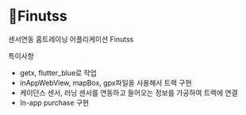 # Finutss

센서연동 홈트레이닝 어플리케이션 Finutss

특이사항

- getx, flutter_blue로 작업
- inAppWebView, mapBox, gpx파일을 사용해서 트랙 구현
- 케이던스 센서, 러닝 센서를 연동하고 들어오는 정보를 가공하여 트랙에 연결
- In-app purchase 구현
